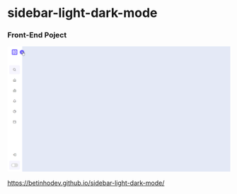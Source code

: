 # sidebar-light-dark-mode


### Front-End Poject
![Sidebar Dark Light Demo](src/demo.gif)


https://betinhodev.github.io/sidebar-light-dark-mode/
